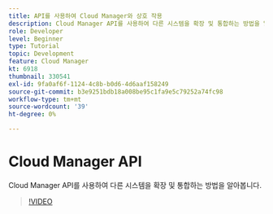 ```yaml
---
title: API를 사용하여 Cloud Manager와 상호 작용
description: Cloud Manager API를 사용하여 다른 시스템을 확장 및 통합하는 방법을 알아봅니다.
role: Developer
level: Beginner
type: Tutorial
topic: Development
feature: Cloud Manager
kt: 6918
thumbnail: 330541
exl-id: 9fa0af6f-1124-4c8b-b0d6-4d6aaf158249
source-git-commit: b3e9251bdb18a008be95c1fa9e5c79252a74fc98
workflow-type: tm+mt
source-wordcount: '39'
ht-degree: 0%

---
```


# Cloud Manager API

Cloud Manager API를 사용하여 다른 시스템을 확장 및 통합하는 방법을 알아봅니다.

>[!VIDEO](https://video.tv.adobe.com/v/330541?quality=12&learn=on)
